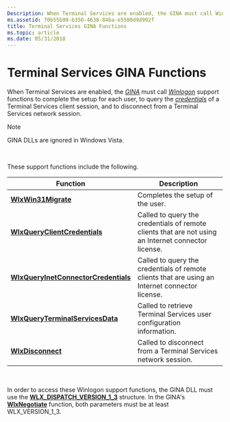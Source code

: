 ```yaml
---
Description: When Terminal Services are enabled, the GINA must call Winlogon support functions to complete the setup for each user, to query the credentials of a Terminal Services client session, and to disconnect from a Terminal Services network session.Note   GINA DLLs are ignored in Windows Vista. 
ms.assetid: 70b55b99-b350-4638-84ba-e5580d9d992f
title: Terminal Services GINA Functions
ms.topic: article
ms.date: 05/31/2018
---
```


# Terminal Services GINA Functions

When Terminal Services are enabled, the [*GINA*](../secgloss/g-gly.md) must call [*Winlogon*](../secgloss/w-gly.md) support functions to complete the setup for each user, to query the [*credentials*](../secgloss/c-gly.md) of a Terminal Services client session, and to disconnect from a Terminal Services network session.

> [!Note]  
> GINA DLLs are ignored in Windows Vista.

 

These support functions include the following.



| Function                                                                     | Description                                                                                         |
|------------------------------------------------------------------------------|-----------------------------------------------------------------------------------------------------|
| [**WlxWin31Migrate**](/windows/win32/api/winwlx/nc-winwlx-pwlx_win31_migrate)                                   | Completes the setup of the user.                                                                    |
| [**WlxQueryClientCredentials**](/windows/win32/api/winwlx/nc-winwlx-pwlx_query_client_credentials)               | Called to query the credentials of remote clients that are not using an Internet connector license. |
| [**WlxQueryInetConnectorCredentials**](/windows/win32/api/winwlx/nc-winwlx-pwlx_query_ic_credentials) | Called to query the credentials of remote clients that are using an Internet connector license.     |
| [**WlxQueryTerminalServicesData**](/windows/win32/api/winwlx/nc-winwlx-pwlx_query_terminal_services_data)         | Called to retrieve Terminal Services user configuration information.                                |
| [**WlxDisconnect**](/windows/win32/api/winwlx/nc-winwlx-pwlx_disconnect)                                       | Called to disconnect from a Terminal Services network session.                                      |



 

In order to access these Winlogon support functions, the GINA DLL must use the [**WLX\_DISPATCH\_VERSION\_1\_3**](/windows/desktop/api/Winwlx/ns-winwlx-wlx_dispatch_version_1_3) structure. In the GINA's [**WlxNegotiate**](/windows/desktop/api/Winwlx/nf-winwlx-wlxnegotiate) function, both parameters must be at least WLX\_VERSION\_1\_3.

 

 